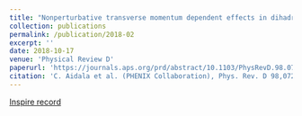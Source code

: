```yaml
---
title: "Nonperturbative transverse momentum dependent effects in dihadron and direct photon-hadron angular correlations in p+p collisions at center-of-mass energy 200 GeV"
collection: publications
permalink: /publication/2018-02
excerpt: ''
date: 2018-10-17
venue: 'Physical Review D'
paperurl: 'https://journals.aps.org/prd/abstract/10.1103/PhysRevD.98.072004'
citation: 'C. Aidala et al. (PHENIX Collaboration), Phys. Rev. D 98,072004 (2018)'
---
```


[Inspire record](http://inspirehep.net/record/1672014)
